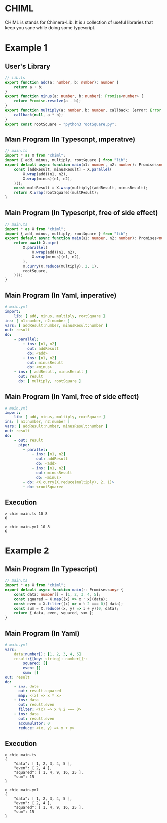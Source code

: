 # CHIML

CHIML is stands for Chimera-Lib. It is a collection of useful libraries that keep you sane while doing some typescript.

# Example 1

## User's Library

```typescript
// lib.ts
export function add(a: number, b: number): number {
    return a + b;
}
export function minus(a: number, b: number): Promise<number> {
    return Promise.resolve(a - b);
}
export function multiply(a: number, b: number, callback: (error: Error, result: number) => void) {
    callback(null, a * b);
}
export const rootSquare = "python3 rootSquare.py";
```

## Main Program (In Typescript, imperative)

```typescript
// main.ts
import * as X from "chiml";
import { add, minus, multiply, rootSquare } from "lib";
export default async function main(n1: number, n2: number): Promises<number> {
    const [addResult, minusResult] = X.parallel(
        X.wrap(add)(n1, n2),
        X.wrap(minus)(n1, n2),
    )();
    const multResult = X.wrap(multiply)(addResult, minusResult);
    return X.wrap(rootSquare)(multResult);
}
```

## Main Program (In Typescript, free of side effect)

```typescript
// main.ts
import * as X from "chiml";
import { add, minus, multiply, rootSquare } from "lib";
export default async function main(n1: number, n2: number): Promises<number> {
    return await X.pipe(
        X.parallel(
            X.wrap(add)(n1, n2),
            X.wrap(minus)(n1, n2),
        ),
        X.curry(X.reduce(multiply), 2, 1),
        rootSquare,
    )();
}
```


## Main Program (In Yaml, imperative)

```yaml
# main.yml
import:
    lib: [ add, minus, multiply, rootSquare ]
ins: [ n1:number, n2:number ]
vars: [ addResult:number, minusResult:number ]
out: result
do:
    - parallel:
        - ins: [n1, n2]
          out: addResult
          do: <add>
        - ins: [n1, n2]
          out: minusResult
          do: <minus>
    - ins: [ addResult, minusResult ]
      out: result
      do: [ multiply, rootSquare ]
```

## Main Program (In Yaml, free of side effect)

```yaml
# main.yml
import:
    lib: [ add, minus, multiply, rootSquare ]
ins: [ n1:number, n2:number ]
vars: [ addResult:number, minusResult:number ]
out: result
do:
    - out: result
      pipe:
        - parallel:
            - ins: [n1, n2]
              out: addResult
              do: <add>
            - ins: [n1, n2]
              out: minusResult
              do: <minus>
        - do: <X.curry(X.reduce(multiply), 2, 1)>
        - do: <rootSquare>
```


## Execution

```
> chie main.ts 10 8
6

> chie main.yml 10 8
6
```

# Example 2

## Main Program (In Typescript)

```typescript
// main.ts
import * as X from "chiml";
export default async function main(): Promises<any> {
    const data: number[] = [1, 2, 3, 4, 5];
    const squared = X.map((x) => x * x)(data);
    const even = X.filter((x) => x % 2 === 0)( data);
    const sum = X.reduce((x, y) => x + y)(0, data);
    return { data, even, squared, sum };
}
```

## Main Program (In Yaml)

```yaml
# main.yml
vars:
    data:number[]: [1, 2, 3, 4, 5]
    result:{[key: string]: number[]}:
        squared: []
        even: []
        sum: []
out: result
do:
    - ins: data
      out: result.squared
      map: <(x) => x * x>
    - ins: data
      out: result.even
      filter: <(x) => x % 2 === 0>
    - ins: data
      out: result.even
      accumulator: 0
      reduce: <(x, y) => x + y>
```

## Execution

```
> chie main.ts
{
    "data": [ 1, 2, 3, 4, 5 ],
    "even": [ 2, 4 ],
    "squared": [ 1, 4, 9, 16, 25 ],
    "sum": 15
}

> chie main.yml
{
    "data": [ 1, 2, 3, 4, 5 ],
    "even": [ 2, 4 ],
    "squared": [ 1, 4, 9, 16, 25 ],
    "sum": 15
}
```
